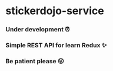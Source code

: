 # stickerdojo-service
### Under development :alarm_clock:
### Simple REST API for learn Redux :sparkles:
### Be patient please :stuck_out_tongue_closed_eyes:
